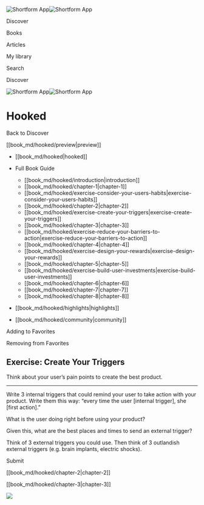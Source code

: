 ![Shortform App](/img/logo.36a2399e.svg)![Shortform App](/img/logo-dark.70c1b072.svg)

Discover

Books

Articles

My library

Search

Discover

![Shortform App](/img/logo.36a2399e.svg)![Shortform App](/img/logo-dark.70c1b072.svg)

# Hooked

Back to Discover

[[book_md/hooked/preview|preview]]

  * [[book_md/hooked|hooked]]
  * Full Book Guide

    * [[book_md/hooked/introduction|introduction]]
    * [[book_md/hooked/chapter-1|chapter-1]]
    * [[book_md/hooked/exercise-consider-your-users-habits|exercise-consider-your-users-habits]]
    * [[book_md/hooked/chapter-2|chapter-2]]
    * [[book_md/hooked/exercise-create-your-triggers|exercise-create-your-triggers]]
    * [[book_md/hooked/chapter-3|chapter-3]]
    * [[book_md/hooked/exercise-reduce-your-barriers-to-action|exercise-reduce-your-barriers-to-action]]
    * [[book_md/hooked/chapter-4|chapter-4]]
    * [[book_md/hooked/exercise-design-your-rewards|exercise-design-your-rewards]]
    * [[book_md/hooked/chapter-5|chapter-5]]
    * [[book_md/hooked/exercise-build-user-investments|exercise-build-user-investments]]
    * [[book_md/hooked/chapter-6|chapter-6]]
    * [[book_md/hooked/chapter-7|chapter-7]]
    * [[book_md/hooked/chapter-8|chapter-8]]
  * [[book_md/hooked/highlights|highlights]]
  * [[book_md/hooked/community|community]]



Adding to Favorites 

Removing from Favorites 

## Exercise: Create Your Triggers

Think about your user’s pain points to create the best product.

* * *

Write 3 internal triggers that could remind your user to take action with your product. Write them this way: “every time the user [internal trigger], she [first action].”

What is the user doing right before using your product?

Given this, what are the best places and times to send an external trigger?

Think of 3 external triggers you could use. Then think of 3 outlandish external triggers (e.g. brain implants, electric shocks).

Submit 

[[book_md/hooked/chapter-2|chapter-2]]

[[book_md/hooked/chapter-3|chapter-3]]

![](https://bat.bing.com/action/0?ti=56018282&Ver=2&mid=b13b4c69-811b-4c58-88a6-0b541806b82d&sid=49fff5b0636c11eeb9c611038afc8668&vid=4a005010636c11ee80c703d4c4a7acd5&vids=0&msclkid=N&pi=0&lg=en-US&sw=800&sh=600&sc=24&nwd=1&tl=Shortform%20%7C%20Book&p=https%3A%2F%2Fwww.shortform.com%2Fapp%2Fbook%2Fhooked%2Fexercise-create-your-triggers&r=&lt=322&evt=pageLoad&sv=1&rn=750506)
